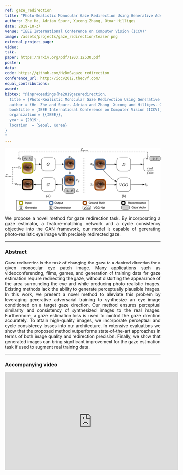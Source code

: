 ```yaml
---
ref: gaze_redirection
title: "Photo-Realistic Monocular Gaze Redirection Using Generative Adversarial Networks"
authors: Zhe He, Adrian Spurr, Xucong Zhang, Otmar Hilliges
date: 2019-10-27
venue: "IEEE International Conference on Computer Vision (ICCV)"
image: /assets/projects/gaze_redirection/teaser.png
external_project_page: 
video: 
talk: 
paper: https://arxiv.org/pdf/1903.12530.pdf
poster: 
data: 
code: https://github.com/HzDmS/gaze_redirection
conference_url: http://iccv2019.thecvf.com/
equal_contributions: 
award: 
bibtex: "@inproceedings{he2019gazeredirection,
  title = {Photo-Realistic Monocular Gaze Redirection Using Generative Adversarial Networks},
  author = {He, Zhe and Spurr, Adrian and Zhang, Xucong and Hilliges, Otmar},
  booktitle = {IEEE International Conference on Computer Vision (ICCV)},
  organization = {{IEEE}},
  year = {2019},
  location  = {Seoul, Korea}
}
"
---
```



<img class="fullcol" src="/assets/projects/gaze_redirection/teaser.png" alt="Teaser-Picture" />
<!-- <img class="fullcol" src="<?php ait_root_dir();?>projects/2019/NVS-machines/teaser_pipeline.png" alt="Teaser-Picture" /> -->

<p align="justify">
    <span class="figurecap">
        We propose a novel method for gaze redirection task. By incorporating a gaze estimator, a feature-matching network and a cycle consistency objective into the GAN framework, our model is capable of generating photo-realistic eye image with precisely redirected gaze.
   </span>
</p>
<hr />
        


<h3>Abstract</h3>
<p align="justify">
Gaze redirection is the task of changing the gaze to a desired direction for a given monocular eye patch image. Many applications such as videoconferencing, films, games, and generation of training data for gaze estimation require redirecting the gaze, without distorting the appearance of the area surrounding the eye and while producing photo-realistic images. Existing methods lack the ability to generate perceptually plausible images. In this work, we present a novel method to alleviate this problem by leveraging generative adversarial training to synthesize an eye image conditioned on a target gaze direction. Our method ensures perceptual similarity and consistency of synthesized images to the real images. Furthermore, a gaze estimation loss is used to control the gaze direction accurately. To attain high-quality images, we incorporate perceptual and cycle consistency losses into our architecture. In extensive evaluations we show that the proposed method outperforms state-of-the-art approaches in terms of both image quality and redirection precision. Finally, we show that generated images can bring significant improvement for the gaze estimation task if used to augment real training data.
</p>
<hr />
    


<h3>Accompanying video</h3>
<div class="video" align="center">
  <iframe width="560" height="315" src="https://www.youtube.com/embed/oHx88bHaM18" frameborder="0" allow="accelerometer; autoplay; encrypted-media; gyroscope; picture-in-picture" allowfullscreen></iframe>
</div>
